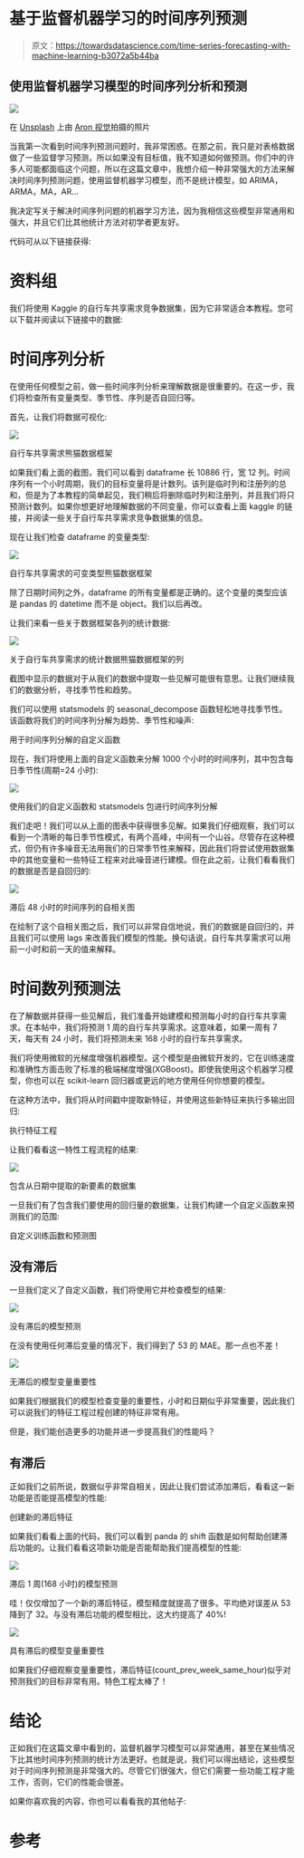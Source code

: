 # 基于监督机器学习的时间序列预测

> 原文：<https://towardsdatascience.com/time-series-forecasting-with-machine-learning-b3072a5b44ba>

## 使用监督机器学习模型的时间序列分析和预测

![](img/7b27e1101fc50982e90fe5e2148c679e.png)

在 [Unsplash](https://unsplash.com?utm_source=medium&utm_medium=referral) 上由 [Aron 视觉](https://unsplash.com/@aronvisuals?utm_source=medium&utm_medium=referral)拍摄的照片

当我第一次看到时间序列预测问题时，我非常困惑。在那之前，我只是对表格数据做了一些监督学习预测，所以如果没有目标值，我不知道如何做预测。你们中的许多人可能都面临这个问题，所以在这篇文章中，我想介绍一种非常强大的方法来解决时间序列预测问题，使用监督机器学习模型，而不是统计模型，如 ARIMA，ARMA，MA，AR…

我决定写关于解决时间序列问题的机器学习方法，因为我相信这些模型非常通用和强大，并且它们比其他统计方法对初学者更友好。

代码可从以下链接获得:

[](https://github.com/unaiLopez/towards-data-science-posts-notebooks/blob/master/time%20series/Bike%20Sharing%20Demand%20Prediction.ipynb)  

# 资料组

我们将使用 Kaggle 的自行车共享需求竞争数据集，因为它非常适合本教程。您可以下载并阅读以下链接中的数据:

[](https://www.kaggle.com/c/bike-sharing-demand/data)  

# 时间序列分析

在使用任何模型之前，做一些时间序列分析来理解数据是很重要的。在这一步，我们将检查所有变量类型、季节性、序列是否自回归等。

首先，让我们将数据可视化:

![](img/50d387af32472999fd7ae3cd102c7dd9.png)

自行车共享需求熊猫数据框架

如果我们看上面的截图，我们可以看到 dataframe 长 10886 行，宽 12 列。时间序列有一个小时周期，我们的目标变量将是计数列。该列是临时列和注册列的总和，但是为了本教程的简单起见，我们稍后将删除临时列和注册列，并且我们将只预测计数列。如果你想更好地理解数据的不同变量，你可以查看上面 kaggle 的链接，并阅读一些关于自行车共享需求竞争数据集的信息。

现在让我们检查 dataframe 的变量类型:

![](img/5d67b6bf793148cf755aeb3991bdaaeb.png)

自行车共享需求的可变类型熊猫数据框架

除了日期时间列之外，dataframe 的所有变量都是正确的。这个变量的类型应该是 pandas 的 datetime 而不是 object。我们以后再改。

让我们来看一些关于数据框架各列的统计数据:

![](img/f2ed731bb054d392de021db03eadd105.png)

关于自行车共享需求的统计数据熊猫数据框架的列

截图中显示的数据对于从我们的数据中提取一些见解可能很有意思。让我们继续我们的数据分析，寻找季节性和趋势。

我们可以使用 statsmodels 的 seasonal_decompose 函数轻松地寻找季节性。该函数将我们的时间序列分解为趋势、季节性和噪声:

用于时间序列分解的自定义函数

现在，我们将使用上面的自定义函数来分解 1000 个小时的时间序列，其中包含每日季节性(周期=24 小时):

![](img/989d4ef2b94e4cbc69153dc57909ed68.png)

使用我们的自定义函数和 statsmodels 包进行时间序列分解

我们走吧！我们可以从上面的图表中获得很多见解。如果我们仔细观察，我们可以看到一个清晰的每日季节性模式，有两个高峰，中间有一个山谷。尽管存在这种模式，但仍有许多噪音无法用我们的日常季节性来解释，因此我们将尝试使用数据集中的其他变量和一些特征工程来对此噪音进行建模。但在此之前，让我们看看我们的数据是否是自回归的:

![](img/69dc2360d66d935e0015131c9677867a.png)

滞后 48 小时的时间序列的自相关图

在绘制了这个自相关图之后，我们可以非常自信地说，我们的数据是自回归的，并且我们可以使用 lags 来改善我们模型的性能。换句话说，自行车共享需求可以用前一小时和前一天的值来解释。

# 时间数列预测法

在了解数据并获得一些见解后，我们准备开始建模和预测每小时的自行车共享需求。在本帖中，我们将预测 1 周的自行车共享需求。这意味着，如果一周有 7 天，每天有 24 小时，我们将预测未来 168 小时的自行车共享需求。

我们将使用微软的光梯度增强机器模型。这个模型是由微软开发的，它在训练速度和准确性方面击败了标准的极端梯度增强(XGBoost)。即使我使用这个机器学习模型，你也可以在 scikit-learn 回归器或更远的地方使用任何你想要的模型。

在这种方法中，我们将从时间戳中提取新特征，并使用这些新特征来执行多输出回归:

执行特征工程

让我们看看这一特性工程流程的结果:

![](img/9bd945289875a7d3492d4c00164c738a.png)

包含从日期中提取的新要素的数据集

一旦我们有了包含我们要使用的回归量的数据集，让我们构建一个自定义函数来预测我们的范围:

自定义训练函数和预测图

## 没有滞后

一旦我们定义了自定义函数，我们将使用它并检查模型的结果:

![](img/fdfc7d386907faac26a5ab69f5310e70.png)

没有滞后的模型预测

在没有使用任何滞后变量的情况下，我们得到了 53 的 MAE。那一点也不差！

![](img/76659d9906635646dff45c0b3e725ddd.png)

无滞后的模型变量重要性

如果我们根据我们的模型检查变量的重要性，小时和日期似乎非常重要，因此我们可以说我们的特征工程过程创建的特征非常有用。

但是，我们能创造更多的功能并进一步提高我们的性能吗？

## 有滞后

正如我们之前所说，数据似乎非常自相关，因此让我们尝试添加滞后，看看这一新功能是否能提高模型的性能:

创建新的滞后特征

如果我们看看上面的代码，我们可以看到 panda 的 shift 函数是如何帮助创建滞后功能的。让我们看看这项新功能是否能帮助我们提高模型的性能:

![](img/85185f1b10f7119c30123bfce2487db0.png)

滞后 1 周(168 小时)的模型预测

哇！仅仅增加了一个新的滞后特征，模型精度就提高了很多。平均绝对误差从 53 降到了 32。与没有滞后功能的模型相比，这大约提高了 40%!

![](img/2b8ed7ed9bbe65c8a96a2c20b83c7bb8.png)

具有滞后的模型变量重要性

如果我们仔细观察变量重要性，滞后特征(count_prev_week_same_hour)似乎对预测我们的目标非常有用。特色工程太棒了！

# 结论

正如我们在这篇文章中看到的，监督机器学习模型可以非常通用，甚至在某些情况下比其他时间序列预测的统计方法更好。也就是说，我们可以得出结论，这些模型对于时间序列预测是非常强大的。尽管它们很强大，但它们需要一些功能工程才能工作，否则，它们的性能会很差。

如果你喜欢我的内容，你也可以看看我的其他帖子:

[](/unleash-the-power-of-scikit-learns-pipelines-b5f03f9196de)  [](/introduction-to-scikit-learns-pipelines-565cc549754a)  [](/how-to-detect-handle-and-visualize-outliers-ad0b74af4af7)  

# 参考

  [](https://www.geeksforgeeks.org/python-pandas-dataframe-shift/)  [](https://www.kaggle.com/) 